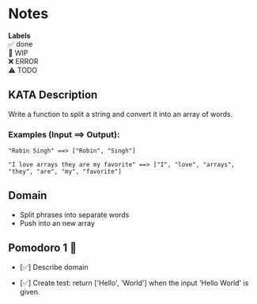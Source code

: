 # Notes

**Labels**  
✅ done  
🚧 WIP  
❌ ERROR  
⚠️ TODO

## KATA Description

Write a function to split a string and convert it into an array of words.

### **Examples (Input ==> Output):**
```
"Robin Singh" ==> ["Robin", "Singh"]

"I love arrays they are my favorite" ==> ["I", "love", "arrays", "they", "are", "my", "favorite"]
```

## Domain
- Split phrases into separate words
- Push into an new array

## Pomodoro 1 🍅
- [✅] Describe domain

- [✅] Create test: return ['Hello', 'World'] when the input 'Hello World' is given.